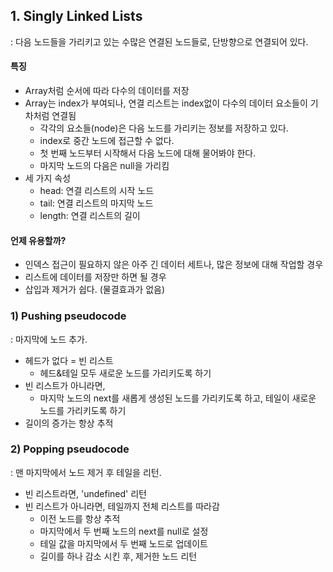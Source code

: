 ## 1. Singly Linked Lists

: 다음 노드들을 가리키고 있는 수많은 연결된 노드들로, 단방향으로 연결되어 있다.

#### 특징

- Array처럼 순서에 따라 다수의 데이터를 저장
- Array는 index가 부여되나, 연결 리스트는 index없이 다수의 데이터 요소들이 기차처럼 연결됨
  - 각각의 요소들(node)은 다음 노드를 가리키는 정보를 저장하고 있다.
  - index로 중간 노드에 접근할 수 없다.
  - 첫 번째 노드부터 시작해서 다음 노드에 대해 물어봐야 한다.
  - 마지막 노드의 다음은 null을 가리킴
- 세 가지 속성
  - head: 연결 리스트의 시작 노드
  - tail: 연결 리스트의 마지막 노드
  - length: 연결 리스트의 길이

#### 언제 유용할까?

- 인덱스 접근이 필요하지 않은 아주 긴 데이터 세트나, 많은 정보에 대해 작업할 경우
- 리스트에 데이터를 저장만 하면 될 경우
- 삽입과 제거가 쉽다. (물결효과가 없음)

### 1) Pushing pseudocode

: 마지막에 노드 추가.

- 헤드가 없다 = 빈 리스트
  - 헤드&테일 모두 새로운 노드를 가리키도록 하기
- 빈 리스트가 아니라면,
  - 마지막 노드의 next를 새롭게 생성된 노드를 가리키도록 하고, 테일이 새로운 노드를 가리키도록 하기
- 길이의 증가는 항상 추적

### 2) Popping pseudocode

: 맨 마지막에서 노드 제거 후 테일을 리턴.

- 빈 리스트라면, 'undefined' 리턴
- 빈 리스트가 아니라면, 테일까지 전체 리스트를 따라감
  - 이전 노드를 항상 추적
  - 마지막에서 두 번째 노드의 next를 null로 설정
  - 테일 값을 마지막에서 두 번째 노드로 업데이트
  - 길이를 하나 감소 시킨 후, 제거한 노드 리턴
